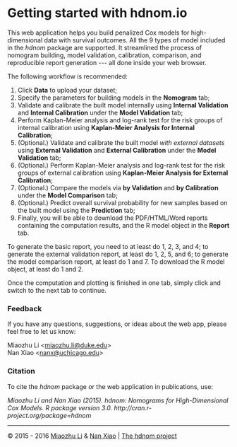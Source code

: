 
# Getting started with hdnom.io

This web application helps you build penalized Cox models for high-dimensional data with survival outcomes. All the 9 types of model included in the _hdnom_ package are supported. It streamlined the process of nomogram building, model validation, calibration, comparison, and reproducible report generation --- all done inside your web browser.

The following workflow is recommended:

 1. Click **Data** to upload your dataset;
 2. Specify the parameters for building models in the **Nomogram** tab;
 3. Validate and calibrate the built model internally using **Internal Validation** and **Internal  Calibration** under the **Model Validation** tab;
 4. Perform Kaplan-Meier analysis and log-rank test for the risk groups of internal calibration using **Kaplan-Meier Analysis for Internal Calibration**;
 5. (Optional.) Validate and calibrate the built model _with external datasets_ using **External Validation** and **External Calibration** under the **Model Validation** tab;
 6. (Optional.) Perform Kaplan-Meier analysis and log-rank test for the risk groups of external calibration using **Kaplan-Meier Analysis for External Calibration**;
 7. (Optional.) Compare the models via **by Validation** and **by Calibration** under the **Model Comparison** tab;
 8. (Optional.) Predict overall survival probability for new samples based on the built model using the **Prediction** tab;
 9. Finally, you will be able to download the PDF/HTML/Word reports containing the computation results, and the R model object in the **Report** tab.

To generate the basic report, you need to at least do 1, 2, 3, and 4; to generate the external validation report, at least do 1, 2, 5, and 6; to generate the model comparison report, at least do 1 and 7. To download the R model object, at least do 1 and 2.

Once the computation and plotting is finished in one tab, simply click and switch to the next tab to continue.

### Feedback

If you have any questions, suggestions, or ideas about the web app, please feel free to let us know:

Miaozhu Li <<miaozhu.li@duke.edu>><br>
Nan Xiao <<nanx@uchicago.edu>>

### Citation

To cite the _hdnom_ package or the web application in publications, use:

<cite>
Miaozhu Li and Nan Xiao (2015). hdnom: Nomograms for High-Dimensional Cox Models. R package version 3.0. http://cran.r-project.org/package=hdnom
</cite>

<hr>
<p class="text-muted">
© 2015 - 2016 <a href="http://miaozhu.li" target="_blank">Miaozhu Li</a> & <a href="http://nanx.me" target="_blank">Nan Xiao</a> | <a href="http://hdnom.org" target="_blank">The hdnom project</a>
</p>
